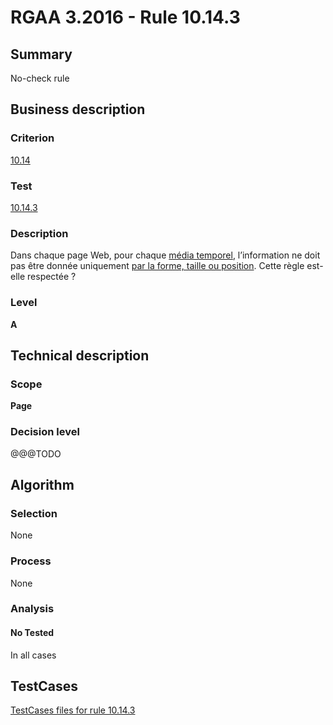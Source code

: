 # RGAA 3.2016 - Rule 10.14.3

## Summary
No-check rule


## Business description

### Criterion
[10.14](http://references.modernisation.gouv.fr/rgaa-accessibilite/criteres.html#crit-10-14)

### Test
[10.14.3](http://references.modernisation.gouv.fr/rgaa-accessibilite/criteres.html#test-10-14-3)

### Description
<div lang="fr">Dans chaque page Web, pour chaque <a href="http://references.modernisation.gouv.fr/rgaa-accessibilite/glossaire.html#mdia-temporel-type-son-vido-et-synchronis">m&#xE9;dia temporel</a>, l&#x2019;information ne doit pas &#xEA;tre donn&#xE9;e uniquement <a href="http://references.modernisation.gouv.fr/rgaa-accessibilite/glossaire.html#indication-forme-taille-position">par la forme, taille ou position</a>. Cette r&#xE8;gle est-elle respect&#xE9;e&nbsp;?</div>

### Level
**A**


## Technical description

### Scope
**Page**

### Decision level
@@@TODO


## Algorithm

### Selection
None

### Process
None

### Analysis

#### No Tested
In all cases


##  TestCases

[TestCases files for rule 10.14.3](https://github.com/Asqatasun/Asqatasun/tree/develop/rules/rules-rgaa3.2016/src/test/resources/testcases/rgaa32016/Rgaa32016Rule101403/)



